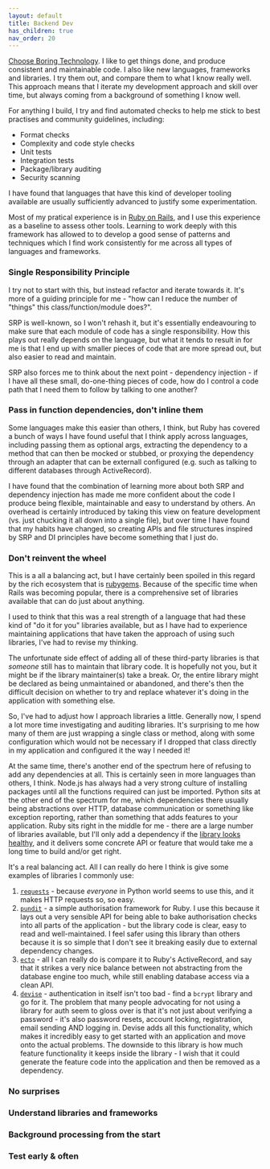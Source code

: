 ```yaml
---
layout: default
title: Backend Dev
has_children: true
nav_order: 20
---
```


[Choose Boring Technology](http://boringtechnology.club/). I like to get things done, and produce consistent and maintainable code. I also like new languages, frameworks and libraries. I try them out, and compare them to what I know really well. This approach means that I iterate my development approach and skill over time, but always coming from a background of something I know well.

For anything I build, I try and find automated checks to help me stick to 
best practises and community guidelines, including:

* Format checks
* Complexity and code style checks
* Unit tests
* Integration tests
* Package/library auditing
* Security scanning

I have found that languages that have this kind of developer tooling available are usually sufficiently advanced to justify some experimentation.

Most of my pratical experience is in [Ruby on Rails](/backend/rails.html), and I use this experience as a baseline to assess other tools. Learning to work deeply with this framework has allowed to to develop a good sense of patterns and techniques which I find work consistently for me across all types of languages and frameworks.

### Single Responsibility Principle

I try not to start with this, but instead refactor and iterate towards it. It's more of a guiding principle for me - "how can I reduce the number of "things" this class/function/module does?". 

SRP is well-known, so I won't rehash it, but it's essentially endeavouring to make sure that each module of code has a single responsibility. How this plays out really depends on the language, but what it tends to result in for me is that I end up with smaller pieces of code that are more spread out, but also easier to read and maintain. 

SRP also forces me to think about the next point - dependency injection - if I have all these small, do-one-thing pieces of code, how do I control a code path that I need them to follow by talking to one another?

### Pass in function dependencies, don't inline them

Some languages make this easier than others, I think, but Ruby has covered 
a bunch of ways I have found useful that I think apply across languages, including passing them as optional args, extracting the dependency to a method that can then be mocked or stubbed, or proxying the dependency through an adapter that can be externall configured (e.g. such as talking to different databases through ActiveRecord).

I have found that the combination of learning more about both SRP and dependency injection has made me more confident about the code I produce being flexible, maintainable and easy to understand by others. An overhead is certainly introduced by taking this view on feature development (vs. just chucking it all down into a single file), but over time I have found that my habits have changed, so creating APIs and file structures inspired by SRP and DI principles have become something that I just do. 

### Don't reinvent the wheel

This is a all a balancing act, but I have certainly been spoiled in this regard by the rich ecosystem that is [rubygems](http://rubygems.org/). Because of the specific time when Rails was becoming popular, there is a comprehensive set of libraries available that can do just about anything. 

I used to think that this was a real strength of a language that had these kind of "do it for you" libraries available, but as I have had to experience maintaining applications that have taken the approach of using such libraries, I've had to revise my thinking.

The unfortunate side effect of adding all of these third-party libraries is that _someone_ still has to maintain that library code. It is hopefully not you, but it might be if the library maintainer(s) take a break. Or, the entire library might be declared as being unmaintained or abandoned, and there's then the difficult decision on whether to try and replace whatever it's doing in the application with something else.

So, I've had to adjust how I approach libraries a little. Generally now, I spend a lot more time investigating and auditing libraries. It's surprising to me how many of them are just wrapping a single class or method, along with some configuration which would not be necessary if I dropped that class directly in my application and configured it the way I needed it!

At the same time, there's another end of the spectrum here of refusing to add any dependencies at all. This is certainly seen in more languages than others, I think. Node.js has always had a very strong culture of installing packages until all the functions required can just be imported. Python sits at the other end of the spectrum for me, which dependencies there usually being abstractions over HTTP, database communication or something like exception reporting, rather than something that adds features to your application. Ruby sits right in the middle for me - there are a large number of libraries available, but I'll only add a dependency if the [library looks healthy](#understand-libraries-and-frameworks), and it delivers some concrete API or feature that would take me a long time to build and/or get right. 

It's a real balancing act. All I can really do here I think is give some examples of libraries I commonly use:

1. [`requests`](https://requests.readthedocs.io/en/master/) - because _everyone_ in Python world seems to use this, and it makes HTTP requests so, so easy. 
2. [`pundit`](https://github.com/varvet/pundit) - a simple authorisation framework for Ruby. I use this because it lays out a very sensible API for being able to bake authorisation checks into all parts of the application - but the library code is clear, easy to read and well-maintained. I feel safer using this library than others because it is so simple that I don't see it breaking easily due to external dependency changes.
3.  [`ecto`](https://hexdocs.pm/ecto/Ecto.html) - all I can really do is compare it to Ruby's ActiveRecord, and say that it strikes a very nice balance between not abstracting from the database engine too much, while still enabling database access via a clean API. 
4. [`devise`](https://github.com/heartcombo/devise) - authentication in itself isn't too bad - find a `bcrypt` library and go for it. The problem that many people advocating for not using a library for auth seem to gloss over is that it's not just about verifying a password - it's also password resets, account locking, registration, email sending AND logging in. Devise adds all this functionality, which makes it incredibly easy to get started with an application and move onto the actual problems. The downside to this library is how much feature functionality it keeps inside the library - I wish that it could generate the feature code into the application and then be removed as a dependency.

### No surprises

### Understand libraries and frameworks

### Background processing from the start

### Test early & often